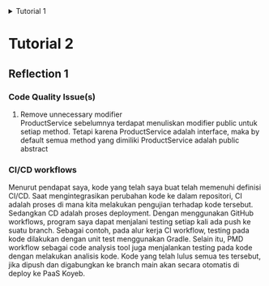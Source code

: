 <details>

<summary>Tutorial 1</summary>

## Reflection 1
### Implementasi Clean Code
1. Penamaan variabel
    - Memberikan nama pada variabel yang mencerminkan tujuan dan fungsinya, sehingga mudah dipahami.
    - Menggunakan penamaan yang sesuai dengan peran variabel atau fungsi, seperti menggunakan PascalCase untuk class dan camelCase untuk variabel.

2. Function
    - Membuat fungsi yang pendek, hanya mengerjakan satu task dan terstruktur dengan baik.
    - Memilih nama yang mencerminkan tujuan dan fungsi.
    - Membuat fungsi yang tidak memiliki side effects kepada program.

3. Secure Coding
    - ID produk menggunakan UUID yang dibuat unik dan sulit ditebak


## Reflection 2
1. Setelah mencoba membuat unit-test, saya memahami inti dari fungsionalitas program. Kasus-kasus yang dibuat menjadi indikator seberapa berfungsi kode. Jumlah unit-test yang dibuat bergantung pada kompleksitas dan ukuran program. Saya menggunakan kasus negatif dan positif untuk mengecek program, namun masih ada kemungkinan adanya bug atau error.

2. Pembuatan functional test yang baru dengn setup procedures and instance variables yang sama bisa menimbulkan masalah clean code seperti duplikasi kode dan pelanggaran Single Responsibility Principle. Untuk mengatasi hal ini, solusi yang dilakukan yakni dengan melakukan pemisahan setup procedure di file yang berbeda.

</details>

# Tutorial 2
## Reflection 1
### Code Quality Issue(s)
1.  Remove unnecessary modifier  
    ProductService sebelumnya terdapat menuliskan modifier public untuk setiap method. Tetapi karena ProductService adalah interface, maka by default semua method yang dimiliki ProductService adalah public abstract

### CI/CD workflows
Menurut pendapat saya, kode yang telah saya buat telah memenuhi definisi CI/CD. Saat mengintegrasikan perubahan kode ke dalam repositori, CI adalah proses di mana kita melakukan pengujian terhadap kode tersebut. Sedangkan CD adalah proses deployment. Dengan menggunakan GitHub workflows, program saya dapat menjalani testing setiap kali ada push ke suatu branch. Sebagai contoh, pada alur kerja CI workflow, testing pada kode dilakukan dengan unit test menggunakan Gradle. Selain itu, PMD workflow sebagai code analysis tool juga menjalankan testing pada kode dengan melakukan analisis kode. Kode yang telah lulus semua tes tersebut, jika dipush dan digabungkan ke branch main akan secara otomatis di deploy ke PaaS Koyeb.




